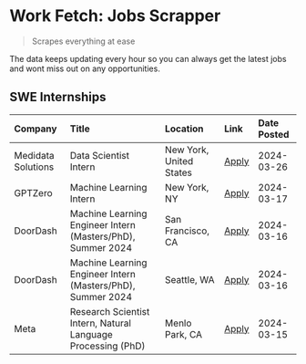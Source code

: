 # Work Fetch: Jobs Scrapper
> Scrapes everything at ease

The data keeps updating every hour so you can always get the latest jobs and wont miss out on any opportunities.

## SWE Internships
<!--START_SECTION:workfetch-->
| Company            | Title                                                        | Location                | Link                                                                                                                                                                                                                                                                   | Date Posted   |
|:-------------------|:-------------------------------------------------------------|:------------------------|:-----------------------------------------------------------------------------------------------------------------------------------------------------------------------------------------------------------------------------------------------------------------------|:--------------|
| Medidata Solutions | Data Scientist Intern                                        | New York, United States | [Apply](https://www.linkedin.com/jobs/view/data-scientist-intern-at-medidata-solutions-3810253704?position=9&pageNum=0&refId=p2uO29NiB0DMv3IghUE0Iw%3D%3D&trackingId=doOWZOf%2BLgRziiVCaOBSxA%3D%3D&trk=public_jobs_jserp-result_search-card)                          | 2024-03-26    |
| GPTZero            | Machine Learning Intern                                      | New York, NY            | [Apply](https://www.linkedin.com/jobs/view/machine-learning-intern-at-gptzero-3860723963?position=8&pageNum=0&refId=p2uO29NiB0DMv3IghUE0Iw%3D%3D&trackingId=Q6539OG%2BHrRM12wtXoXREw%3D%3D&trk=public_jobs_jserp-result_search-card)                                   | 2024-03-17    |
| DoorDash           | Machine Learning Engineer Intern (Masters/PhD), Summer 2024  | San Francisco, CA       | [Apply](https://www.linkedin.com/jobs/view/machine-learning-engineer-intern-masters-phd-summer-2024-at-doordash-3736457737?position=2&pageNum=0&refId=p2uO29NiB0DMv3IghUE0Iw%3D%3D&trackingId=r4wAd8Xj1V%2FIiMdNjT4MXQ%3D%3D&trk=public_jobs_jserp-result_search-card) | 2024-03-16    |
| DoorDash           | Machine Learning Engineer Intern (Masters/PhD), Summer 2024  | Seattle, WA             | [Apply](https://www.linkedin.com/jobs/view/machine-learning-engineer-intern-masters-phd-summer-2024-at-doordash-3736455966?position=3&pageNum=0&refId=p2uO29NiB0DMv3IghUE0Iw%3D%3D&trackingId=ToayR%2Bwt9jUtm2sZP9rIdQ%3D%3D&trk=public_jobs_jserp-result_search-card) | 2024-03-16    |
| Meta               | Research Scientist Intern, Natural Language Processing (PhD) | Menlo Park, CA          | [Apply](https://www.linkedin.com/jobs/view/research-scientist-intern-natural-language-processing-phd-at-meta-3858718375?position=7&pageNum=0&refId=p2uO29NiB0DMv3IghUE0Iw%3D%3D&trackingId=lwCwTOjSAU3VTSSQHL0AZw%3D%3D&trk=public_jobs_jserp-result_search-card)      | 2024-03-15    |
<!--END_SECTION:workfetch-->
